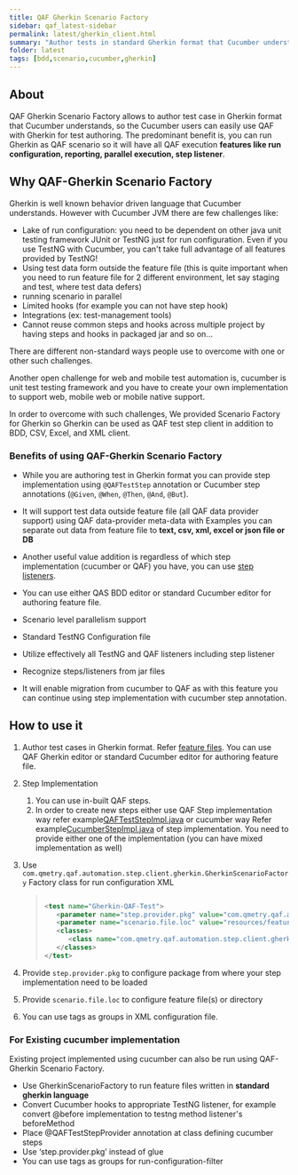 ```yaml
---
title: QAF Gherkin Scenario Factory
sidebar: qaf_latest-sidebar
permalink: latest/gherkin_client.html
summary: "Author tests in standard Gherkin format that Cucumber understands with power of QAF as back-end"
folder: latest
tags: [bdd,scenario,cucumber,gherkin]
---
```


## About

QAF Gherkin Scenario Factory allows to author test case in Gherkin format that Cucumber understands, so the Cucumber users can easily use QAF with Gherkin for test authoring.
The predominant benefit is, you can run Gherkin as QAF scenario so it will have all QAF execution **features like run configuration, reporting, parallel execution, step listener**.


## Why QAF-Gherkin Scenario Factory
Gherkin is well known behavior driven language that Cucumber understands. However with Cucumber JVM there are few challenges like:

-  Lake of run configuration: you need to be dependent on other java unit testing framework JUnit or TestNG just for run configuration. Even if you use TestNG with Cucumber, you can't take full advantage of all features provided by TestNG!
-  Using test data form outside the feature file (this is quite important when you need to run feature file for 2 different environment, let say staging and test, where test data defers)
-  running scenario in parallel
-  Limited hooks (for example you can not have step hook)
-  Integrations (ex: test-management tools)
-  Cannot reuse common steps and hooks across multiple project by having steps and hooks in packaged jar and so on...  

There are different non-standard ways people use to overcome with one or other such challenges. 

Another open challenge for web and mobile test automation is, cucumber is unit test testing framework and you have to create your own implementation to support web, mobile web or mobile native support.

In order to overcome with such challenges, We provided Scenario Factory for Gherkin so Gherkin can be used as QAF test step client in addition to BDD, CSV, Excel, and XML client.  


### Benefits of using QAF-Gherkin Scenario Factory

- While you are authoring test in Gherkin format you can provide step implementation using `@QAFTestStep` annotation or Cucumber step annotations (`@Given`, `@When`, `@Then`, `@And`, `@But`). 

- It will support test data outside feature file (all QAF data provider support) using QAF data-provider meta-data with Examples you can separate out data from feature file to **text, csv, xml, excel or json file or DB**

- Another useful value addition is regardless of which step implementation (cucumber or QAF) you have, you can use [step listeners]( https://qmetry.github.io/qaf/latest/qaf_listeners.html#teststep-listener).

- You can use either QAS BDD editor or standard Cucumber editor for authoring feature file.

- Scenario level parallelism support
- Standard TestNG Configuration file 
- Utilize effectively all TestNG and QAF listeners including step listener
- Recognize steps/listeners from jar files

- It will enable migration from cucumber to QAF as with this feature you can continue using step implementation with cucumber step annotation.


## How to use it

1.	Author test cases in Gherkin format. Refer [feature files](https://github.com/qmetry/qaf/tree/master/test/resources/features). You can use QAF Gherkin editor or standard Cucumber editor for authoring feature file.

2.  Step Implementation
	1.	You can use in-built QAF steps. 
	2.  In order to create new steps either use QAF Step implementation way refer example[QAFTestStepImpl.java](https://github.com/qmetry/qaf/blob/master/test/src/com/qmetry/qaf/automation/impl/step/qaf/QAFTestStepImpl.java) or cucumber way Refer example[CucumberStepImpl.java](https://github.com/qmetry/qaf/blob/master/test/src/com/qmetry/qaf/automation/impl/step/cucumber/CucumberStepImpl.java) of step implementation. You need to provide either one of the implementation (you can have mixed implementation as well)

3.	Use `com.qmetry.qaf.automation.step.client.gherkin.GherkinScenarioFactory` Factory class for run configuration XML

	> ``` xml
	> 
	> <test name="Gherkin-QAF-Test">
	>    <parameter name="step.provider.pkg" value="com.qmetry.qaf.automation.impl.step.qaf" />
	>    <parameter name="scenario.file.loc" value="resources/features" />
	>    <classes>
	>       <class name="com.qmetry.qaf.automation.step.client.gherkin.GherkinScenarioFactory" />
	>    </classes>
	> </test>
	> 
	> ```
	> 

4.	Provide  `step.provider.pkg` to configure package from where your step implementation need to be loaded
5.	Provide `scenario.file.loc` to configure feature file(s) or directory 
6.	You can use tags as groups in XML configuration file.

### For Existing cucumber implementation
Existing project implemented using cucumber can also be run using QAF-Gherkin Scenario Factory.

-  Use GherkinScenarioFactory to run feature files written in **standard gherkin language**
-  Convert Cucumber hooks to appropriate TestNG listener, for example convert @before implementation to testng method listener's beforeMethod
-  Place @QAFTestStepProvider annotation at class defining cucumber steps
-  Use ‘step.provider.pkg’ instead of glue
-  You can use tags as groups for run-configuration-filter


